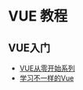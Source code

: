 # VUE 教程
## VUE入门
* [VUE从零开始系列](https://juejin.im/user/5acf253f6fb9a028c71ed61d/posts)
* [学习不一样的Vue](https://github.com/liangxiaojuan/vue-todos)
